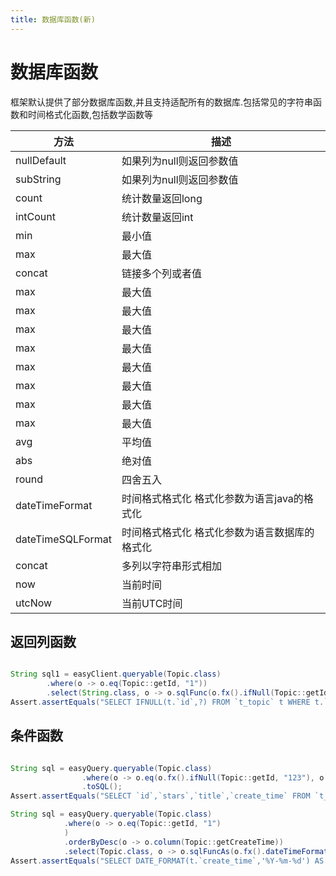 ```yaml
---
title: 数据库函数(新)
---
```


# 数据库函数
框架默认提供了部分数据库函数,并且支持适配所有的数据库.包括常见的字符串函数和时间格式化函数,包括数学函数等

方法  |    描述  
--- |  --- 
nullDefault| 如果列为null则返回参数值
subString| 如果列为null则返回参数值
count| 统计数量返回long
intCount| 统计数量返回int
min| 最小值
max| 最大值
concat| 链接多个列或者值
max| 最大值
max| 最大值
max| 最大值
max| 最大值
max| 最大值
max| 最大值
max| 最大值
max| 最大值
avg| 平均值
abs|  绝对值
round|  四舍五入
dateTimeFormat|  时间格式格式化 格式化参数为语言java的格式化
dateTimeSQLFormat|  时间格式格式化 格式化参数为语言数据库的格式化
concat|  多列以字符串形式相加
now|  当前时间
utcNow|  当前UTC时间

## 返回列函数
```java

String sql1 = easyClient.queryable(Topic.class)
        .where(o -> o.eq(Topic::getId, "1"))
        .select(String.class, o -> o.sqlFunc(o.fx().ifNull(Topic::getId, "1"))).toSQL();
Assert.assertEquals("SELECT IFNULL(t.`id`,?) FROM `t_topic` t WHERE t.`id` = ?", sql1);
```

## 条件函数
```java

String sql = easyQuery.queryable(Topic.class)
                .where(o -> o.eq(o.fx().ifNull(Topic::getId, "123"), o.fx().ifNull(Topic::getTitle, "456")))
                .toSQL();
Assert.assertEquals("SELECT `id`,`stars`,`title`,`create_time` FROM `t_topic` WHERE IFNULL(`id`,?) = IFNULL(`title`,?)", sql);

String sql = easyQuery.queryable(Topic.class)
            .where(o -> o.eq(Topic::getId, "1")
            )
            .orderByDesc(o -> o.column(Topic::getCreateTime))
            .select(Topic.class, o -> o.sqlFuncAs(o.fx().dateTimeFormat(Topic::getCreateTime, "yyyy-MM-dd"), Topic::getTitle)).toSQL();
Assert.assertEquals("SELECT DATE_FORMAT(t.`create_time`,'%Y-%m-%d') AS `title` FROM `t_topic` t WHERE t.`id` = ? ORDER BY t.`create_time` DESC", sql);
```